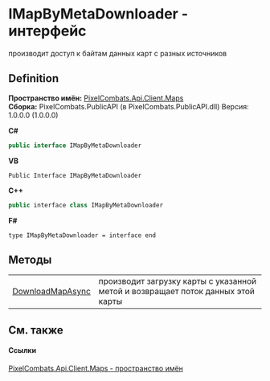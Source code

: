# IMapByMetaDownloader - интерфейс


производит доступ к байтам данных карт с разных источников



## Definition
**Пространство имён:** <a href="f6d26d03-e802-fc3c-1159-88dc82c38643">PixelCombats.Api.Client.Maps</a>  
**Сборка:** PixelCombats.PublicAPI (в PixelCombats.PublicAPI.dll) Версия: 1.0.0.0 (1.0.0.0)

**C#**
``` C#
public interface IMapByMetaDownloader
```
**VB**
``` VB
Public Interface IMapByMetaDownloader
```
**C++**
``` C++
public interface class IMapByMetaDownloader
```
**F#**
``` F#
type IMapByMetaDownloader = interface end
```



## Методы
<table>
<tr>
<td><a href="b5c07031-e5af-6653-47cd-ecfabf284ec3">DownloadMapAsync</a></td>
<td>производит загрузку карты с указанной метой и возвращает поток данных этой карты</td></tr>
</table>

## См. также


#### Ссылки
<a href="f6d26d03-e802-fc3c-1159-88dc82c38643">PixelCombats.Api.Client.Maps - пространство имён</a>  
